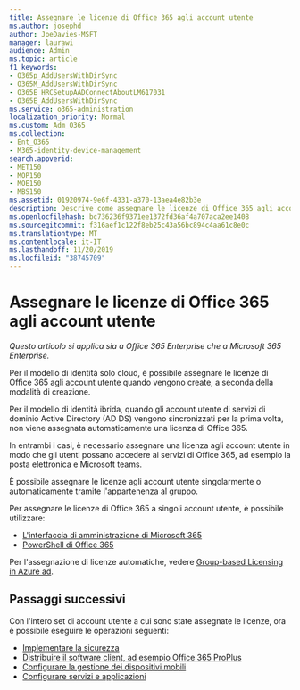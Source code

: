 ```yaml
---
title: Assegnare le licenze di Office 365 agli account utente
ms.author: josephd
author: JoeDavies-MSFT
manager: laurawi
audience: Admin
ms.topic: article
f1_keywords:
- O365p_AddUsersWithDirSync
- O365M_AddUsersWithDirSync
- O365E_HRCSetupAADConnectAboutLM617031
- O365E_AddUsersWithDirSync
ms.service: o365-administration
localization_priority: Normal
ms.custom: Adm_O365
ms.collection:
- Ent_O365
- M365-identity-device-management
search.appverid:
- MET150
- MOP150
- MOE150
- MBS150
ms.assetid: 01920974-9e6f-4331-a370-13aea4e82b3e
description: Descrive come assegnare le licenze di Office 365 agli account utente, individualmente o in base all'appartenenza a un gruppo.
ms.openlocfilehash: bc736236f9371ee1372fd36af4a707aca2ee1408
ms.sourcegitcommit: f316aef1c122f8eb25c43a56bc894c4aa61c8e0c
ms.translationtype: MT
ms.contentlocale: it-IT
ms.lasthandoff: 11/20/2019
ms.locfileid: "38745709"
---
```

# <a name="assign-office-365-licenses-to-user-accounts"></a>Assegnare le licenze di Office 365 agli account utente

*Questo articolo si applica sia a Office 365 Enterprise che a Microsoft 365 Enterprise.*

Per il modello di identità solo cloud, è possibile assegnare le licenze di Office 365 agli account utente quando vengono create, a seconda della modalità di creazione.

Per il modello di identità ibrida, quando gli account utente di servizi di dominio Active Directory (AD DS) vengono sincronizzati per la prima volta, non viene assegnata automaticamente una licenza di Office 365.

In entrambi i casi, è necessario assegnare una licenza agli account utente in modo che gli utenti possano accedere ai servizi di Office 365, ad esempio la posta elettronica e Microsoft teams.

È possibile assegnare le licenze agli account utente singolarmente o automaticamente tramite l'appartenenza al gruppo.

Per assegnare le licenze di Office 365 a singoli account utente, è possibile utilizzare:

- [L'interfaccia di amministrazione di Microsoft 365](https://docs.microsoft.com/office365/admin/subscriptions-and-billing/assign-licenses-to-users)
- [PowerShell di Office 365](https://docs.microsoft.com/office365/enterprise/powershell/assign-licenses-to-user-accounts-with-office-365-powershell)

Per l'assegnazione di licenze automatiche, vedere [Group-based Licensing in Azure ad](https://docs.microsoft.com/azure/active-directory/fundamentals/active-directory-licensing-whatis-azure-portal).

## <a name="next-steps"></a>Passaggi successivi

Con l'intero set di account utente a cui sono state assegnate le licenze, ora è possibile eseguire le operazioni seguenti:

- [Implementare la sicurezza](https://docs.microsoft.com/microsoft-365/security/office-365-security/security-roadmap)
- [Distribuire il software client, ad esempio Office 365 ProPlus](https://docs.microsoft.com/DeployOffice/deployment-guide-for-office-365-proplus)
- [Configurare la gestione dei dispositivi mobili](https://support.office.com/article/set-up-mobile-device-management-mdm-in-office-365-dd892318-bc44-4eb1-af00-9db5430be3cd)
- [Configurare servizi e applicazioni](configure-services-and-applications.md)

